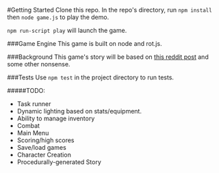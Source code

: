 #Getting Started
Clone this repo.
In the repo's directory, run `npm install` then `node game.js` to play the demo.

`npm run-script play` will launch the game.

###Game Engine
This game is built on node and rot.js.

###Background
This game's story will be based on [this reddit post](https://www.reddit.com/r/rpg/comments/3vsob5/tell_me_a_decent_plot_in_just_under_100_words/cxqw0x7) and some other nonsense.

###Tests
Use `npm test` in the project directory to run tests.


#####TODO:
* Task runner
* Dynamic lighting based on stats/equipment.
* Ability to manage inventory
* Combat
* Main Menu
* Scoring/high scores
* Save/load games
* Character Creation
* Procedurally-generated Story